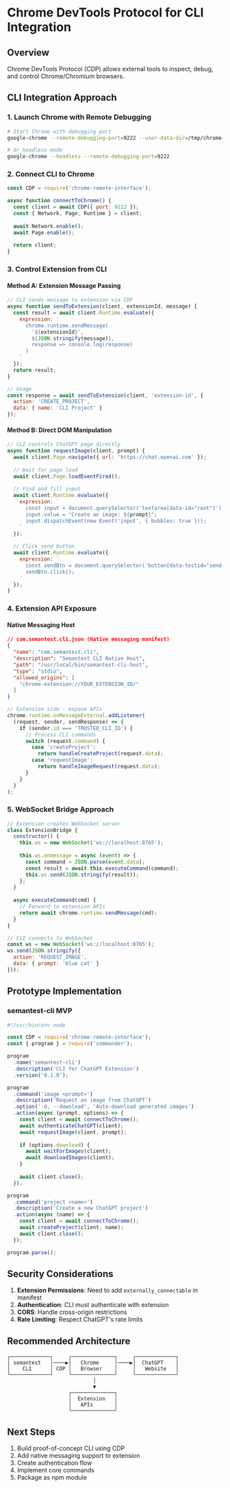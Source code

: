 # Chrome DevTools Protocol for CLI Integration

## Overview
Chrome DevTools Protocol (CDP) allows external tools to inspect, debug, and control Chrome/Chromium browsers.

## CLI Integration Approach

### 1. Launch Chrome with Remote Debugging
```bash
# Start Chrome with debugging port
google-chrome --remote-debugging-port=9222 --user-data-dir=/tmp/chrome-profile

# Or headless mode
google-chrome --headless --remote-debugging-port=9222
```

### 2. Connect CLI to Chrome
```javascript
const CDP = require('chrome-remote-interface');

async function connectToChrome() {
  const client = await CDP({ port: 9222 });
  const { Network, Page, Runtime } = client;
  
  await Network.enable();
  await Page.enable();
  
  return client;
}
```

### 3. Control Extension from CLI

#### Method A: Extension Message Passing
```javascript
// CLI sends message to extension via CDP
async function sendToExtension(client, extensionId, message) {
  const result = await client.Runtime.evaluate({
    expression: `
      chrome.runtime.sendMessage(
        '${extensionId}',
        ${JSON.stringify(message)},
        response => console.log(response)
      )
    `
  });
  return result;
}

// Usage
const response = await sendToExtension(client, 'extension-id', {
  action: 'CREATE_PROJECT',
  data: { name: 'CLI Project' }
});
```

#### Method B: Direct DOM Manipulation
```javascript
// CLI controls ChatGPT page directly
async function requestImage(client, prompt) {
  await client.Page.navigate({ url: 'https://chat.openai.com' });
  
  // Wait for page load
  await client.Page.loadEventFired();
  
  // Find and fill input
  await client.Runtime.evaluate({
    expression: `
      const input = document.querySelector('textarea[data-id="root"]');
      input.value = "Create an image: ${prompt}";
      input.dispatchEvent(new Event('input', { bubbles: true }));
    `
  });
  
  // Click send button
  await client.Runtime.evaluate({
    expression: `
      const sendBtn = document.querySelector('button[data-testid="send-button"]');
      sendBtn.click();
    `
  });
}
```

### 4. Extension API Exposure

#### Native Messaging Host
```json
// com.semantest.cli.json (Native messaging manifest)
{
  "name": "com.semantest.cli",
  "description": "Semantest CLI Native Host",
  "path": "/usr/local/bin/semantest-cli-host",
  "type": "stdio",
  "allowed_origins": [
    "chrome-extension://YOUR_EXTENSION_ID/"
  ]
}
```

```javascript
// Extension side - expose APIs
chrome.runtime.onMessageExternal.addListener(
  (request, sender, sendResponse) => {
    if (sender.id === 'TRUSTED_CLI_ID') {
      // Process CLI commands
      switch (request.command) {
        case 'createProject':
          return handleCreateProject(request.data);
        case 'requestImage':
          return handleImageRequest(request.data);
      }
    }
  }
);
```

### 5. WebSocket Bridge Approach
```javascript
// Extension creates WebSocket server
class ExtensionBridge {
  constructor() {
    this.ws = new WebSocket('ws://localhost:8765');
    
    this.ws.onmessage = async (event) => {
      const command = JSON.parse(event.data);
      const result = await this.executeCommand(command);
      this.ws.send(JSON.stringify(result));
    };
  }
  
  async executeCommand(cmd) {
    // Forward to extension APIs
    return await chrome.runtime.sendMessage(cmd);
  }
}

// CLI connects to WebSocket
const ws = new WebSocket('ws://localhost:8765');
ws.send(JSON.stringify({
  action: 'REQUEST_IMAGE',
  data: { prompt: 'blue cat' }
}));
```

## Prototype Implementation

### semantest-cli MVP
```javascript
#!/usr/bin/env node

const CDP = require('chrome-remote-interface');
const { program } = require('commander');

program
  .name('semantest-cli')
  .description('CLI for ChatGPT Extension')
  .version('0.1.0');

program
  .command('image <prompt>')
  .description('Request an image from ChatGPT')
  .option('-d, --download', 'Auto-download generated images')
  .action(async (prompt, options) => {
    const client = await connectToChrome();
    await authenticateChatGPT(client);
    await requestImage(client, prompt);
    
    if (options.download) {
      await waitForImages(client);
      await downloadImages(client);
    }
    
    await client.close();
  });

program
  .command('project <name>')
  .description('Create a new ChatGPT project')
  .action(async (name) => {
    const client = await connectToChrome();
    await createProject(client, name);
    await client.close();
  });

program.parse();
```

## Security Considerations

1. **Extension Permissions**: Need to add `externally_connectable` in manifest
2. **Authentication**: CLI must authenticate with extension
3. **CORS**: Handle cross-origin restrictions
4. **Rate Limiting**: Respect ChatGPT's rate limits

## Recommended Architecture

```
┌─────────────┐     ┌──────────────┐     ┌─────────────┐
│ semantest   │────▶│   Chrome     │────▶│  ChatGPT    │
│    CLI      │ CDP │   Browser    │     │   Website   │
└─────────────┘     └──────────────┘     └─────────────┘
                            │
                            ▼
                    ┌──────────────┐
                    │  Extension   │
                    │   APIs       │
                    └──────────────┘
```

## Next Steps

1. Build proof-of-concept CLI using CDP
2. Add native messaging support to extension
3. Create authentication flow
4. Implement core commands
5. Package as npm module